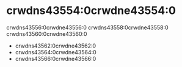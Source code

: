 # crwdns43554:0crwdne43554:0

crwdns43556:0crwdne43556:0 crwdns43558:0crwdne43558:0 crwdns43560:0crwdne43560:0

* crwdns43562:0crwdne43562:0
* crwdns43564:0crwdne43564:0
* crwdns43566:0crwdne43566:0
